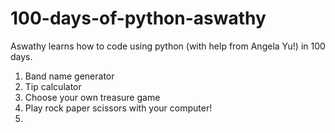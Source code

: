 # 100-days-of-python-aswathy
Aswathy learns how to code using python (with help from Angela Yu!) in 100 days.
1. Band name generator
2. Tip calculator
3. Choose your own treasure game
4. Play rock paper scissors with your computer!
5. 
